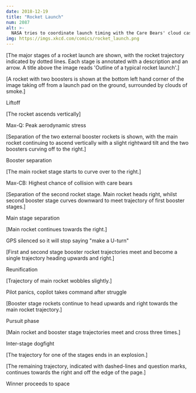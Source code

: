 ```yaml
---
date: 2018-12-19
title: "Rocket Launch"
num: 2087
alt: >-
  NASA tries to coordinate launch timing with the Care Bears' cloud castle, but unfortunately sometimes collisions with stray Care Bears are unavoidable, so they just try to make the fairings sturdy and hope for a glancing impact.
img: https://imgs.xkcd.com/comics/rocket_launch.png
---
```

[The major stages of a rocket launch are shown, with the rocket trajectory indicated by dotted lines. Each stage is annotated with a description and an arrow. A title above the image reads 'Outline of a typical rocket launch'.]

[A rocket with two boosters is shown at the bottom left hand corner of the image taking off from a launch pad on the ground, surrounded by clouds of smoke.]

Liftoff

[The rocket ascends vertically]

Max-Q: Peak aerodynamic stress

[Separation of the two external booster rockets is shown, with the main rocket continuing to ascend vertically with a slight rightward tilt and the two boosters curving off to the right.]

Booster separation

[The main rocket stage starts to curve over to the right.]

Max-CB: Highest chance of collision with care bears

[Separation of the second rocket stage. Main rocket heads right, whilst second booster stage curves downward to meet trajectory of first booster stages.]

Main stage separation

[Main rocket continues towards the right.]

GPS silenced so it will stop saying "make a U-turn"

[First and second stage booster rocket trajectories meet and become a single trajectory heading upwards and right.]

Reunification

[Trajectory of main rocket wobbles slightly.]

Pilot panics, copilot takes command after struggle

[Booster stage rockets continue to head upwards and right towards the main rocket trajectory.]

Pursuit phase

[Main rocket and booster stage trajectories meet and cross three times.]

Inter-stage dogfight

[The trajectory for one of the stages ends in an explosion.]

[The remaining trajectory, indicated with dashed-lines and question marks, continues towards the right and off the edge of the page.]

Winner proceeds to space